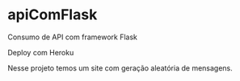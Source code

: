 # apiComFlask

Consumo de API com framework Flask 

Deploy com Heroku

Nesse projeto temos um site com geração aleatória de mensagens.

